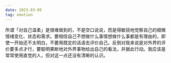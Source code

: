 ```yaml
---
date: 2023-03-05
tag: emotion
---
```

所谓「对自己温柔」是很难做到的，不是空口说说，而是得敏锐地觉察自己的细微情绪变化、状态和需求。要相信自己不想做什么事情想做什么事都是有理由的，即使一开始还不太明白，不要用既定的话语去评价自己。反倒对我来说是对外界的评价要多点才行，要聪明果断地对外界事物给出自己的看法，并据此行动。我应该是常常使用直觉的人，但对这一点还没有清晰的认识。